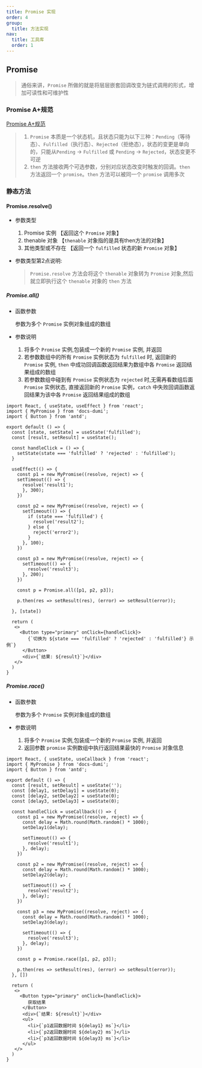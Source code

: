 ```yaml
---
title: Promise 实现
order: 4
group:
  title: 方法实现
nav:
  title: 工具库
  order: 1
---
```


## Promise

> 通俗来讲，`Promise` 所做的就是将层层嵌套回调改变为链式调用的形式，增加可读性和可维护性

### Promise A+规范

[Promise A+规范](https://promisesaplus.com/)

> 1. `Promise` 本质是一个状态机，且状态只能为以下三种：`Pending`（等待态）、`Fulfilled`（执行态）、`Rejected`（拒绝态），状态的变更是单向的，只能从`Pending` -> `Fulfilled` 或 `Pending` -> `Rejected`，状态变更不可逆
> 2. `then` 方法接收两个可选参数，分别对应状态改变时触发的回调。`then` 方法返回一个 `promise`。`then` 方法可以被同一个 `promise` 调用多次

### 静态方法

#### Promise.resolve()

- 参数类型

  1. Promise 实例 【返回这个 `Promise` 对象】
  2. thenable 对象 【`thenable` 对象指的是具有then方法的对象】
  3. 其他类型或不存在 【返回一个 `fulfilled` 状态的新 `Promise` 对象】

- 参数类型第2点说明:
  > `Promise.resolve` 方法会将这个 `thenable` 对象转为 `Promise` 对象,然后就立即执行这个 `thenable` 对象的 `then` 方法

##### Promise.all()

- 函数参数

  参数为多个 `Promise` 实例对象组成的数组

- 参数说明
  1. 将多个 `Promise` 实例,包装成一个新的 `Promise` 实例, 并返回
  2. 若参数数组中的所有 `Promise` 实例状态为 `fulfilled` 时, 返回新的 `Promise` 实例, `then` 中成功回调函数返回结果为数组中各 `Promise` 返回结果组成的数组
  3. 若参数数组中碰到有 `Promise` 实例状态为 `rejected` 时,无需再看数组后面 `Promise` 实例状态, 直接返回新的 `Promise` 实例，`catch` 中失败回调函数返回结果为该中各 `Promise` 返回结果组成的数组

```tsx
import React, { useState, useEffect } from 'react';
import { MyPromise } from 'docs-dumi';
import { Button } from 'antd';

export default () => {
  const [state, setState] = useState('fulfilled');
  const [result, setResult] = useState();

  const handleClick = () => {
    setState(state === 'fulfilled' ? 'rejected' : 'fulfilled');
  }

  useEffect(() => {
    const p1 = new MyPromise((resolve, reject) => {
    setTimeout(() => {
      resolve('result1');
      }, 300);
    })

    const p2 = new MyPromise((resolve, reject) => {
      setTimeout(() => {
        if (state === 'fulfilled') {
          resolve('result2');
        } else {
          reject('error2');
        }
      }, 100);
    })

    const p3 = new MyPromise((resolve, reject) => {
      setTimeout(() => {
        resolve('result3');
      }, 200);
    })

    const p = Promise.all([p1, p2, p3]);

    p.then(res => setResult(res), (error) => setResult(error));

  }, [state])

  return (
   <>
     <Button type="primary" onClick={handleClick}>
        {`切换为 ${state === 'fulfilled' ? 'rejected' : 'fulfilled'} 示例`}
      </Button>
      <div>{`结果: ${result}`}</div>
   </>
  )
}
```

##### Promise.race()

- 函数参数

  参数为多个 `Promise` 实例对象组成的数组

- 参数说明
  1. 将多个 `Promise` 实例,包装成一个新的 `Promise` 实例, 并返回
  2. 返回参数 `promise` 实例数组中执行返回结果最快的 `Promise` 对象信息

```tsx
import React, { useState, useCallback } from 'react';
import { MyPromise } from 'docs-dumi';
import { Button } from 'antd';

export default () => {
  const [result, setResult] = useState('');
  const [delay1, setDelay1] = useState(0);
  const [delay2, setDelay2] = useState(0);
  const [delay3, setDelay3] = useState(0);

  const handleClick = useCallback(() => {
    const p1 = new MyPromise((resolve, reject) => {
      const delay = Math.round(Math.random() * 1000);
      setDelay1(delay);

      setTimeout(() => {
        resolve('result1');
      }, delay);
    })

    const p2 = new MyPromise((resolve, reject) => {
      const delay = Math.round(Math.random() * 1000);
      setDelay2(delay);

      setTimeout(() => {
        resolve('result2');
      }, delay);
    })

    const p3 = new MyPromise((resolve, reject) => {
      const delay = Math.round(Math.random() * 1000);
      setDelay3(delay);

      setTimeout(() => {
        resolve('result3');
      }, delay);
    })

    const p = Promise.race([p1, p2, p3]);

    p.then(res => setResult(res), (error) => setResult(error));
  }, [])

  return (
   <>
     <Button type="primary" onClick={handleClick}>
        获取结果
      </Button>
      <div>{`结果: ${result}`}</div>
      <ul>
        <li>{`p1返回数据时间 ${delay1} ms`}</li>
        <li>{`p2返回数据时间 ${delay2} ms`}</li>
        <li>{`p3返回数据时间 ${delay3} ms`}</li>
      </ul>
   </>
  )
}
```
